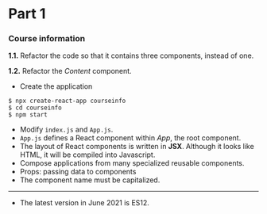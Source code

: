 # Part 1

### Course information

**1.1.** Refactor the code so that it contains three components, instead of one.

**1.2.** Refactor the *Content* component.

- Create the application

``` shell
$ npx create-react-app courseinfo
$ cd courseinfo
$ npm start
```

- Modify `index.js` and `App.js`.
- `App.js` defines a React component within *App*, the root component.
- The layout of React components is written in **JSX**. Although it looks like HTML, it will be compiled into Javascript.
- Compose applications from many specialized reusable components. 
- Props: passing data to components
- The component name must be capitalized.

----



- The latest version in June 2021 is ES12.



